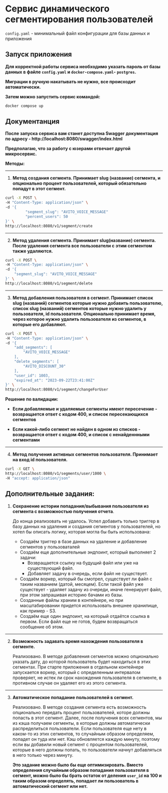 # Сервис динамического сегментирования пользователей

`config.yaml` - минимальный файл конфигурации для базы данных и приложения

## Запуск приложения

**Для корректной работы сервиса необходимо указать пароль от базы данных в файле `config.yaml` и  `docker-compose.yaml`-
`postgres`.** 

**Миграции в ручную накатывать не нужно, все происходит автоматически.**

**Затем можно запустить сервис командой:**

```bash
docker compose up 
```

## Документанция

**После запуска сервиса вам станет доступна Swagger документация по адресу - http://localhost:8080/swagger/index.html**

**Предполагаю, что за работу с юзерами отвечает другой микросервис.**

**Методы:**

---

1. **Метод создания сегмента. Принимает slug (название) сегмента, и опционально процент пользователей, который
   обязательно попадут в этот сегмент.**

```bash
curl -X POST \
-H "Content-Type: application/json" \
-d '{
         "segment_slug": "AVITO_VOICE_MESSAGE"
         "percent_users": 50
}' \
http://localhost:8080/v1/segment/create
```

---

2. **Метод удаления сегмента. Принимает slug(название) сегмента. После удаления сегмента все пользователи с этим
   сегментом также удаляются.**

```bash
curl -X POST \
-H "Content-Type: application/json" \
-d '{
    "segment_slug": "AVITO_VOICE_MESSAGE"
}' \
http://localhost:8080/v1/segment/delete
```

---

3. **Метод добавления пользователя в сегмент. Принимает список slug (названий) сегментов которые нужно добавить
   пользователю, список slug (названий) сегментов которые нужно удалить у пользователя, id пользователя. Опционально
   принимает время, через которое нужно удалить пользователя из сегментов, в которые его добавляют.**

```bash
curl -X POST \
-H "Content-Type: application/json" \
-d '{
    "add_segments": [
        "AVITO_VOICE_MESSAGE"
    ],
    "delete_segments": [
        "AVITO_DISCOUNT_30"
    ],
    "user_id": 1003,
    "expired_at": "2023-09-22T23:41:00Z"
}' \
http://localhost:8080/v1/segment/changeForUser
```

**Решение по валидации:**

- **Если добавляемые и удаляемые сегменты имеют пересечение - возвращается ответ с кодом 400, и список пересекающихся
  сегментов**

- **Если какой-либо сегмент не найден в одном из списков - возвращается ответ с кодом 400, и список с ненайденнными
  сегментами**

---

4. **Метод получения активных сегментов пользователя. Принимает на вход id пользователя.**

```bash
curl -X GET \
http://localhost:8080/v1/segments/user/1000 \
-H "accept: application/json" 
```

## Дополнительные задания:

1. **Сохранение истории попадания/выбывания пользователя из сегмента с возможностью получения отчета**.

   До конца реализовать не удалось. Успел добавить только триггер в базу данных на
   удаления и создания сегментов у пользователей, но хотел бы описать логику, которая могла бы быть использована:
    - Создаём триггер в базе данных на удаление и добавление сегментов у пользоваталей
    - Создаём еще дополнительные эндпоинт, который выполняет 2 задачи:
        + Возвращается ссылку на будущий файл или уже на существующий файл.
        + Добавляет задачу в очередь, если файл не существует.
    - Создаём воркер, который бы смотрел, существует ли файл с таким названием (датой, месяцем). Если такой файл уже
      существует - удаляет задачу из очереди, иначе генерирует файл, при этом запрашивая историю бачами из базы.
    - Созданные файлы храним в контейнере, но при масштабировании придется использовать внешнее хранилище, как пример - S3.
    - Создаём еще один эндпоинт, на который отдаётся ссылка в первом. Если файл еще не готов, будем возвращаться
      сообщение об этом.

---

2. **Возможность задавать время нахождения пользователя в сегменте.**

   Реализовано. В методе добавления сегментов можно опционально указать дату, до которой пользователь будет находиться в
   этих
   сегментах. При старте приложения в отдельном контейнере запускается воркер, который с определенным интервалом
   проверяет, не истек ли срок нахождения пользователя в сегменте, в противном случае он удаляет его из этого сегмента.

---

3. **Автоматическое попадание пользователей в сегмент.**

   Реализовано. В методе создания сегмента есть возможность опционально передать процент пользователей, которе должны
   попасть в этот сегмент. Далее, после получения всех сегментов, мы из кэша получаем сегменты, в
   которые должны автоматически распределиться пользователи. Если пользователя еще нету в каком-то из этих сегментов, то
   случайным образом определяем, попадет он туда или нет. Кэш обновляется каждую минуту, поэтому если вы добавили новый 
   сегмент с процентом пользователей, которые в него должны попать, то пользователи начнут добавляться в него только через минуту.

   **Это задание можно было бы еще оптимизировать. Вместо определения случайным образом попадания пользователя в
   сегмент, можно было бы брать остаток от деления `user_id` на 100 и таким образом определять, попадает ли пользователь
   в
   автоматический сегмент или нет.**
   
    

